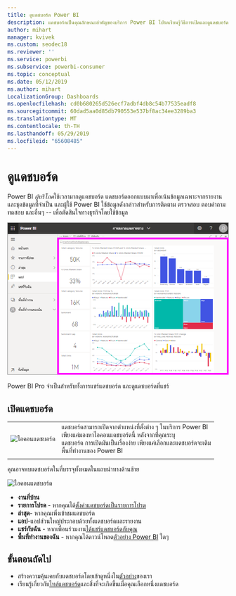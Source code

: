 ```yaml
---
title: ดูแดชบอร์ด Power BI
description: แดชบอร์ดเป็นคุณลักษณะสำคัญของบริการ Power BI โปรดเรียนรู้วิธีการเปิดและดูแดชบอร์ด
author: mihart
manager: kvivek
ms.custom: seodec18
ms.reviewer: ''
ms.service: powerbi
ms.subservice: powerbi-consumer
ms.topic: conceptual
ms.date: 05/12/2019
ms.author: mihart
LocalizationGroup: Dashboards
ms.openlocfilehash: cd0b680265d526ecf7adbf4db8c54b77535eadf8
ms.sourcegitcommit: 60dad5aa0d85db790553e537bf8ac34ee3289ba3
ms.translationtype: MT
ms.contentlocale: th-TH
ms.lasthandoff: 05/29/2019
ms.locfileid: "65608485"
---
```

# <a name="view-a-dashboard"></a>ดูแดชบอร์ด
Power BI *ผู้บริโภค*ใช้เวลามากดูแดชบอร์ด แดชบอร์ดออกแบบมาเพื่อเน้นข้อมูลเฉพาะจากรายงานและชุดข้อมูลที่จำเป็น และผู้ใช้ Power BI ใช้ข้อมูลดังกล่าวสำหรับการติดตาม ตรวจสอบ ตอบคำถาม ทดสอบ และอื่นๆ -- เพื่อตัดสินใจทางธุรกิจโดยใช้ข้อมูล

![แดชบอร์ด](media/end-user-dashboard-open/power-bi-new-dash-new.png)


Power BI Pro จำเป็นสำหรับทั้งการแชร์แดชบอร์ด และดูแดชบอร์ดที่แชร์

## <a name="open-a-dashboard"></a>เปิดแดชบอร์ด



|              |         |
|------------|--------------------------------|
|![ไอคอนแดชบอร์ด](media/end-user-dashboard-open/power-bi-dashboard-icon.png)      |แดชบอร์ดสามารถเปิดจากตำแหน่งที่ตั้งต่าง ๆ ในบริการ Power BI <br> เพียงแค่มองหาไอคอนแดชบอร์ดนี้ หลังจากที่คุณระบุ <br>แดชบอร์ด การเปิดมันเป็นเรื่องง่าย เพียงแค่เลือกและแดชบอร์ดจะเติม <br>พื้นที่ทำงานของ Power BI |
|                    |          |



คุณอาจพบแดชบอร์ดในที่บรรจุทั้งหมดในแถบนำทางด้านซ้าย 

![ไอคอนแดชบอร์ด](media/end-user-dashboard-open/opendash.gif)

- **งานที่บ้าน** 
- **รายการโปรด** - หากคุณได้[ตั้งค่าแดชบอร์ดเป็นรายการโปรด](end-user-favorite.md)
- **ล่าสุด**- หากคุณเพิ่งเข้าชมแดชบอร์ด
- **แอป**-แอปส่วนใหญ่ประกอบด้วยทั้งแดชบอร์ดและรายงาน
- **แชร์กับฉัน** - หากเพื่อนร่วมงาน[ได้แชร์แดชบอร์ดกับคุณ](end-user-shared-with-me.md)
- **พื้นที่ทำงานของฉัน** - หากคุณได้ดาวน์โหลด[ตัวอย่าง Power BI](../sample-datasets.md) ใดๆ



## <a name="next-steps"></a>ขั้นตอนถัดไป
* สร้างความคุ้นเคยกับแดชบอร์ดโดยเข้าดูหนึ่งใน[ตัวอย่าง](../sample-tutorial-connect-to-the-samples.md)ของเรา
* เรียนรู้เกี่ยวกับ[ไทล์แดชบอร์ด](end-user-tiles.md)และสิ่งที่จะเกิดขึ้นเมื่อคุณเลือกหนึ่งแดชบอร์ด